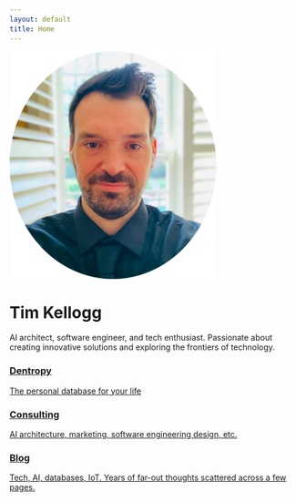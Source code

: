 ```yaml
---
layout: default 
title: Home
---
```


<div class="profile-section">
    <img src="/images/2022-primary-avatar-circle.png" alt="Tim Kellogg" class="profile-image" />
    <div class="bio">
        <h1>Tim Kellogg</h1>
        <p>AI architect, software engineer, and tech enthusiast. Passionate about creating innovative solutions and exploring the frontiers of technology.</p>
    </div>
</div>

<div class="card-container">
    <a href="https://www.getdentropy.com" class="featured-card">
        <h3>Dentropy</h3>
        <p>The personal database for your life</p>
    </a>
    <a href="/projects/consulting" class="featured-card">
        <h3>Consulting</h3>
        <p>AI architecture, marketing, software engineering design, etc.</p>
    </a>
    <a href="/blog" class="featured-card">
        <h3>Blog</h3>
        <p>Tech, AI, databases, IoT. Years of far-out thoughts scattered across a few pages.</p>
    </a>
</div>

<p>&nbsp;</p>
